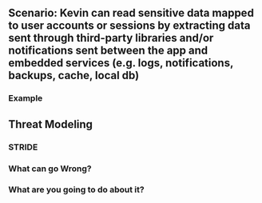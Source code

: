 ## Scenario: Kevin can read sensitive data mapped to user accounts or sessions by extracting data sent through third-party libraries and/or notifications sent between the app and embedded services (e.g. logs, notifications, backups, cache, local db)

### Example

## Threat Modeling

### STRIDE

### What can go Wrong?

### What are you going to do about it?